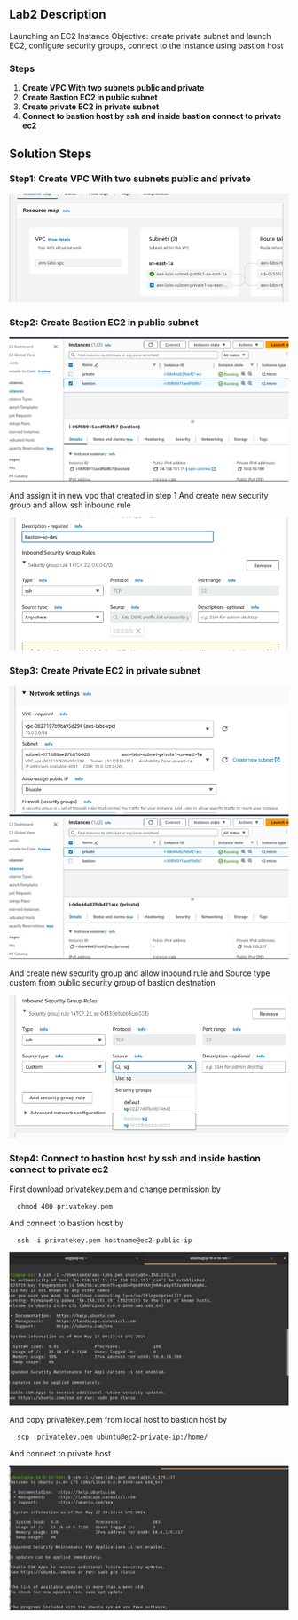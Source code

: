 ## Lab2 Description 

Launching an EC2 Instance Objective: create private subnet and launch EC2, configure security groups, connect to the instance using bastion host

### Steps 
1. **Create VPC With two subnets public and private**
2. **Create Bastion EC2 in public subnet**
3. **Create private EC2 in private subnet**
4. **Connect to bastion host by ssh and inside bastion connect to private ec2**


## Solution Steps

### Step1: Create VPC With two subnets public and private

  ![](https://github.com/AliKhamed/ivolve_labs/blob/main/aws/lab2/screenshots/vpc.png)
 

### Step2: Create Bastion EC2 in public subnet

  ![](https://github.com/AliKhamed/ivolve_labs/blob/main/aws/lab2/screenshots/bas-ec2.png)

  And assign it in new vpc that created in step 1
  And create new security group and allow ssh inbound rule 

  ![](https://github.com/AliKhamed/ivolve_labs/blob/main/aws/lab2/screenshots/bs-sg.png)

### Step3: Create Private EC2 in private subnet

  ![](https://github.com/AliKhamed/ivolve_labs/blob/main/aws/lab2/screenshots/pr1.png)
  ![](https://github.com/AliKhamed/ivolve_labs/blob/main/aws/lab2/screenshots/pri-ec2.png)

  And create new security group and allow inbound rule and Source type custom from public security group of bastion destnation

  ![](https://github.com/AliKhamed/ivolve_labs/blob/main/aws/lab2/screenshots/pr2.png)


### Step4: Connect to bastion host by ssh and inside bastion connect to private ec2

  First download privatekey.pem and change permission by 
  ```
    chmod 400 privatekey.pem

  ```
And connect to bastion host by 
  ``` 
    ssh -i privatekey.pem hostname@ec2-public-ip

  ```

  ![](https://github.com/AliKhamed/ivolve_labs/blob/main/aws/lab2/screenshots/ssh1.png)

  And copy privatekey.pem from local host to bastion host by
  ```
    scp  privatekey.pem ubuntu@ec2-private-ip:/home/

  ```
  And connect to private host 

  ![](https://github.com/AliKhamed/ivolve_labs/blob/main/aws/lab2/screenshots/ssh2.png)




